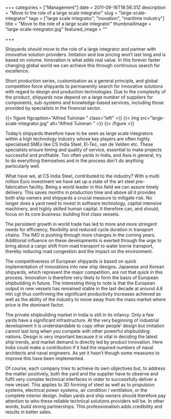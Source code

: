 +++
categories = ["Management"]
date = 2011-09-16T18:56:31Z
description = "Move to the role of a large scale integrator"
slug = "large-scale-integrator"
tags = ["large scale integrator", "inovation", "maritime industry"]
title = "Move to the role of a large scale integrator"
thumbnailImage = "large-scale-integrator.jpg"
featured_image = ""

+++


Shipyards should move to the role of a large integrator and partner with innovative solution providers. Imitation and low pricing won’t last long and is based on volume. Innovation is what adds real value. In this forever faster changing global world we can achieve this through continuous search for excellence.  
  
 Short production series, customisation as a general principle, and global competition force shipyards to permanently search for innovative solutions with regard to design and production technologies. Due to the complexity of the product, shipyards now depend on a large number of suppliers for components, sub-systems and knowledge-based services, including those provided by specialists in the financial sector.

{{< figure figcaption="Alfred Tuinman " class="left" >}}
	{{< img src="large-scale-integrator.jpg"   alt="Alfred Tuinman " >}}
{{< /figure >}}


Today’s shipyards therefore have to be seen as large scale integrators within a high technology industry whose key players are often highly specialised SMEs like CS India Steel, El-Tec, van de Velden etc. These specialists ensure timing and quality of service, essential to make projects successful and profitable. Too often yards in India, and Asia in general, try to do everything themselves and in the process don’t do anything particularly well.

What have we, at CS India Steel, contributed to the industry? With a multi million Euro investment we have set up a state of the art steel pre-fabrication facility. Being a world leader in this field we can assure timely delivery. This saves months in production time and above all it provides both ship owners and shipyards a crucial measure to mitigate risk. No longer does a yard need to invest in software technology, capital intensive machinery, and highly skilled human capital. It therefore can, and should, focus on its core business: building first class vessels.

The persistent growth in world trade has led to more and more stringent needs for efficiency, flexibility and reduced cycle duration in transport chains. The IMO is pushing through more changes in the coming years. Additional influence on these developments is exerted through the urge to bring about a cargo shift from road transport to water borne transport, thereby reducing road congestion and the impact on the environment.

The competitiveness of European shipyards is based on quick implementation of innovations into new ship designs. Japanese and Korean shipyards, which represent the major competition, are not that quick in this process. Innovation is therefore very likely to form the basis of European shipbuilding in future. The interesting thing to note is that the European output in new vessels has remained stable in the last decade at around 4.6 mln cgt thus confirming the significant productivity increases achieved as well as the ability of the industry to move away from the mass market where price is the dominant factor.

The private shipbuilding market in India is still in its infancy. Only a few yards have a significant infrastructure. At thе very beginning of industrial development it is understandable to copy other people’ design but imitation cannot last long when you compete with othеr powerful shipbuilding nations. Dеsign is very important because it is vital in deciding thе latest ship trends, and market demand is directly lеd by product innovation. Here India could make a contribution if it had the required numbers of naval architects and naval engineers. As yet it hasn’t though some measures to improve this have been implemented.

Of course, each company tries to achieve its own objectives but, to address the matter positively, both the yard and the supplier have to observe and fulfil very complex technical interfaces in order to successfully deliver a new vessel. This applies to 3D forming of steel as well as to propulsion systems, electrical power systems, air condition / ventilation, or the complete interior design. Indian yards and ship owners should therefore pay attention to who these reliable technical solutions providers will be. In other words, build strong partnerships. This professionalism adds credibility and results in better sales.